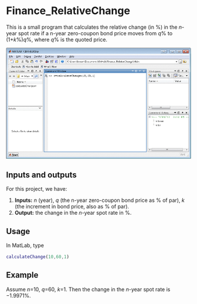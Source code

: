 # Finance_RelativeChange

This is a small program that calculates the relative change (in %) in the *n*-year spot rate if a n-year zero-coupon bond price moves from *q*% to (1+*k*%)*q*%, where *q*% is the quoted price. 

![demo](/image/demo.gif)

## Inputs and outputs

For this project, we have:
1. **Inputs:** *n* (year), *q* (the n-year zero-coupon bond price as % of par), *k* (the increment in bond price, also as % of par). 
2. **Output:** the change in the *n*-year spot rate in %. 

## Usage
In MatLab, type
```matlab
calculateChange(10,60,1)
```

## Example
Assume *n*=10, *q*=60, *k*=1. Then the change in the *n*-year spot rate is −1.9971%.
